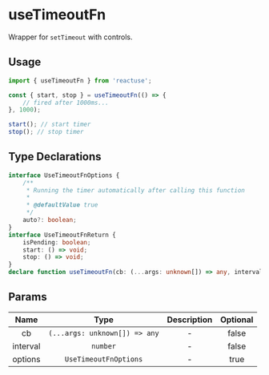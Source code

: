 # useTimeoutFn

Wrapper for `setTimeout` with controls.

## Usage

```ts
import { useTimeoutFn } from 'reactuse';

const { start, stop } = useTimeoutFn(() => {
    // fired after 1000ms...
}, 1000);

start(); // start timer
stop(); // stop timer
```

## Type Declarations

```ts
interface UseTimeoutFnOptions {
    /**
     * Running the timer automatically after calling this function
     *
     * @defaultValue true
     */
    auto?: boolean;
}
interface UseTimeoutFnReturn {
    isPending: boolean;
    start: () => void;
    stop: () => void;
}
declare function useTimeoutFn(cb: (...args: unknown[]) => any, interval: number, options?: UseTimeoutFnOptions): UseTimeoutFnReturn;
```

## Params

|   Name   |             Type              | Description | Optional |
| :------: | :---------------------------: | :---------: | :------: |
|    cb    | `(...args: unknown[]) => any` |      -      |  false   |
| interval |           `number`            |      -      |  false   |
| options  |     `UseTimeoutFnOptions`     |      -      |   true   |
